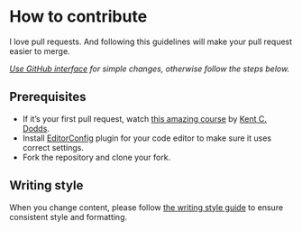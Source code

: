 # How to contribute

I love pull requests. And following this guidelines will make your pull request easier to merge.

_[Use GitHub interface](https://blog.sapegin.me/all/open-source-for-everyone/) for simple changes, otherwise follow the steps below._

## Prerequisites

- If it’s your first pull request, watch [this amazing course](http://makeapullrequest.com/) by [Kent C. Dodds](https://twitter.com/kentcdodds).
- Install [EditorConfig](http://editorconfig.org/) plugin for your code editor to make sure it uses correct settings.
- Fork the repository and clone your fork.

## Writing style

When you change content, please follow [the writing style guide](https://github.com/sapegin/writing-style/blob/master/Styleguide.md) to ensure consistent style and formatting.
